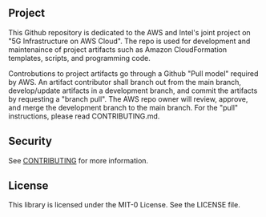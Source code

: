 ## Project 

This Github repository is dedicated to the AWS and Intel's joint project on "5G Infrastructure on AWS Cloud". The repo is used for development and maintenaince of project artifacts such as Amazon CloudFormation templates, scripts, and programming code. 

Controbutions to project artifacts go through a Github "Pull model" required by AWS. An artifact contributor shall branch out from the main branch, develop/update artifacts in a development branch, and commit the artifacts by requesting a "branch pull". The AWS repo owner will review, approve, and merge the development branch to the main branch. For the "pull" instructions, please read CONTRIBUTING.md. 

## Security

See [CONTRIBUTING](CONTRIBUTING.md#security-issue-notifications) for more information.

## License

This library is licensed under the MIT-0 License. See the LICENSE file.

